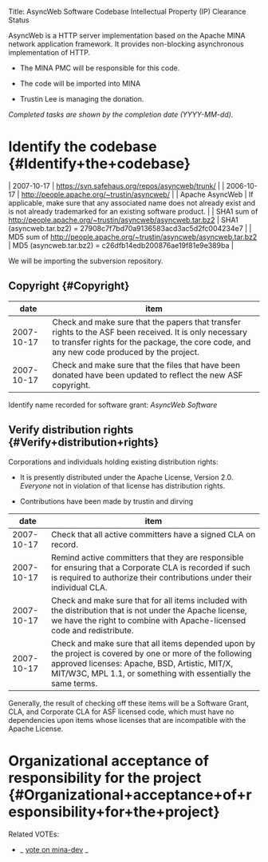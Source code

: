 Title: AsyncWeb Software Codebase Intellectual Property (IP) Clearance Status


AsyncWeb is a HTTP server implementation based on the Apache MINA network application framework. It provides non-blocking asynchronous implementation of HTTP.



- The MINA PMC will be responsible for this code.


- The code will be imported into MINA


- Trustin Lee is managing the donation.

 _Completed tasks are shown by the completion date (YYYY-MM-dd)._ 


# Identify the codebase {#Identify+the+codebase}

| 2007-10-17 | https://svn.safehaus.org/repos/asyncweb/trunk/ |
| 2006-10-17 | http://people.apache.org/~trustin/asyncweb/ |
| Apache AsyncWeb | If applicable, make sure that any associated name does not already exist and is not already trademarked for an existing software product. |
| SHA1 sum of http://people.apache.org/~trustin/asyncweb/asyncweb.tar.bz2 | SHA1 (asyncweb.tar.bz2) = 27908c7f7bd70a9136583acd3ac5d2fc004234e7 |
| MD5 sum of http://people.apache.org/~trustin/asyncweb/asyncweb.tar.bz2 | MD5 (asyncweb.tar.bz2) = c26dfb14edb200876ae19f81e9e389ba |

We will be importing the subversion repository.


## Copyright {#Copyright}

| date | item |
|------|------|
| 2007-10-17 | Check and make sure that the papers that transfer rights to the ASF been received. It is only necessary to transfer rights for the package, the core code, and any new code produced by the project. |
| 2007-10-17 | Check and make sure that the files that have been donated have been updated to reflect the new ASF copyright. |

Identify name recorded for software grant: _AsyncWeb Software_ 


## Verify distribution rights {#Verify+distribution+rights}

Corporations and individuals holding existing distribution rights:



- It is presently distributed under the Apache License, Version 2.0. _Everyone_ not in violation of that license has distribution rights.

- Contributions have been made by trustin and dirving

| date | item |
|------|------|
| 2007-10-17 | Check that all active committers have a signed CLA on record. |
| 2007-10-17 | Remind active committers that they are responsible for ensuring that a Corporate CLA is recorded if such is required to authorize their contributions under their individual CLA. |
| 2007-10-17 | Check and make sure that for all items included with the distribution that is not under the Apache license, we have the right to combine with Apache-licensed code and redistribute. |
| 2007-10-17 | Check and make sure that all items depended upon by the project is covered by one or more of the following approved licenses: Apache, BSD, Artistic, MIT/X, MIT/W3C, MPL 1.1, or something with essentially the same terms. |

Generally, the result of checking off these items will be a Software Grant, CLA, and Corporate CLA for ASF licensed code, which must have no dependencies upon items whose licenses that are incompatible with the Apache License.


# Organizational acceptance of responsibility for the project {#Organizational+acceptance+of+responsibility+for+the+project}

Related VOTEs:



-  _ [vote on mina-dev](http://www.nabble.com/-VOTE--Import-AsyncWeb-from-Safehaus-to-MINA-tf4525130s16868.html) _ 
